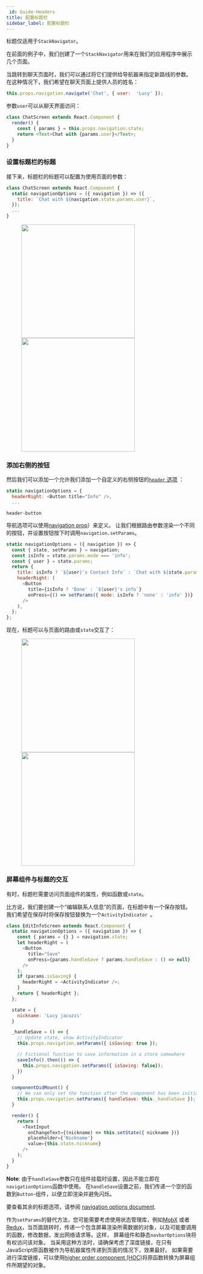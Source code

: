 ```yaml
---
 id: Guide-Headers
title: 配置标题栏
sidebar_label: 配置标题栏
---
```


<!-- # Configuring the Header -->

标题仅适用于`StackNavigator`。

在前面的例子中，我们创建了一个`StackNavigator`用来在我们的应用程序中展示几个页面。

当跳转到聊天页面时，我们可以通过将它们提供给导航器来指定新路线的参数。 在这种情况下，我们希望在聊天页面上提供人员的姓名：

```js
this.props.navigation.navigate('Chat', { user:  'Lucy' });
```

参数`user`可以从聊天界面访问：

```js
class ChatScreen extends React.Component {
  render() {
    const { params } = this.props.navigation.state;
    return <Text>Chat with {params.user}</Text>;
  }
}
```

### 设置标题栏的标题

接下来，标题栏的标题可以配置为使用页面的参数：

```js
class ChatScreen extends React.Component {
  static navigationOptions = ({ navigation }) => ({
    title: `Chat with ${navigation.state.params.user}`,
  });
  ...
}
```

<figure class="half">
    <img src="https://reactnavigation.org/assets/examples/basic-header-android.png" width="300">
    <img src="https://reactnavigation.org/assets/examples/basic-header-iphone.png" width="300">
</figure>

### 添加右侧的按钮

然后我们可以添加一个允许我们添加一个自定义的右侧按钮的[`header` 选项](/docs/Screen-Nav-Options#Stack-Navigation-Options) ：

```js
static navigationOptions = {
  headerRight: <Button title="Info" />,
  ...
```

```phone-example
header-button
```

导航选项可以使用[navigation prop](/docs/navigators/navigation-prop)）来定义。 让我们根据路由参数渲染一个不同的按钮，并设置按钮按下时调用`navigation.setParams`。

```js
static navigationOptions = ({ navigation }) => {
  const { state, setParams } = navigation;
  const isInfo = state.params.mode === 'info';
  const { user } = state.params;
  return {
    title: isInfo ? `${user}'s Contact Info` : `Chat with ${state.params.user}`,
    headerRight: (
      <Button
        title={isInfo ? 'Done' : `${user}'s info`}
        onPress={() => setParams({ mode: isInfo ? 'none' : 'info' })}
      />
    ),
  };
};
```

现在，标题可以与页面的路由或`state`交互了：
<figure class="half">
    <img src="https://reactnavigation.org/assets/examples/header-button-android.png" width="300">
    <img src="https://reactnavigation.org/assets/examples/header-button-iphone.png" width="300">
</figure>

### 屏幕组件与标题的交互

有时，标题栏需要访问页面组件的属性，例如函数或`state`。

比方说，我们要创建一个“编辑联系人信息”的页面，在标题中有一个保存按钮。 我们希望在保存时将保存按钮替换为一个`ActivityIndicator `。

```js
class EditInfoScreen extends React.Component {
  static navigationOptions = ({ navigation }) => {
    const { params = {} } = navigation.state;
    let headerRight = (
      <Button
        title="Save"
        onPress={params.handleSave ? params.handleSave : () => null}
      />
    );
    if (params.isSaving) {
      headerRight = <ActivityIndicator />;
    }
    return { headerRight };
  };

  state = {
    nickname: 'Lucy jacuzzi'
  }

  _handleSave = () => {
    // Update state, show ActivityIndicator
    this.props.navigation.setParams({ isSaving: true });

    // Fictional function to save information in a store somewhere
    saveInfo().then(() => {
      this.props.navigation.setParams({ isSaving: false});
    })
  }

  componentDidMount() {
    // We can only set the function after the component has been initialized
    this.props.navigation.setParams({ handleSave: this._handleSave });
  }

  render() {
    return (
      <TextInput
        onChangeText={(nickname) => this.setState({ nickname })}
        placeholder={'Nickname'}
        value={this.state.nickname}
      />
    );
  }
}
```

**Note**: 由于`handleSave`参数只在组件挂载时设置，因此不能立即在`navigationOptions`函数中使用。 在`handleSave`设置之前，我们传递一个空的函数到`Button`-组件，以便立即渲染并避免闪烁。

要查看其余的标题选项，请参阅 [navigation options document](/docs/Screen-Nav-Options#Stack-Navigation-Options).

作为`setParams`的替代方法，您可能需要考虑使用状态管理库，例如[MobX](https://github.com/mobxjs/mobx) 或者 [Redux](https://github.com/reactjs/redux)，当页面跳转时，传递一个包含屏幕渲染所需数据的对象，以及可能要调用的函数，修改数据，发出网络请求等。这样， 屏幕组件和静态`navbarOptions`块将有权访问该对象。 当采用这种方法时，请确保考虑了深度链接，在只有JavaScript原函数被作为导航器属性传递到页面的情况下，效果最好。 如果需要进行深度链接，可以使用[higher order component (HOC)](https://reactjs.org/docs/higher-order-components.html)将原函数转换为屏幕组件所期望的对象。
















